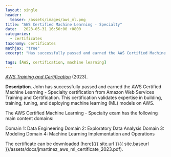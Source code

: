 ```yaml
---
layout: single
header:
  teaser: /assets/images/aws_ml.png 
title: "AWS Certified Machine Learning - Specialty"
date:   2023-05-31 16:50:00 +0800
categories: 
  - certificates
taxonomy: certificates
mathjax: "true"
excerpt: "Has successfully passed and earned the AWS Certified Machine Learning - Specialty certification from Amazon Web Services Training and Certification."

tags: [AWS, certification, machine learning]
---
```



[*AWS Training and Certification*](https://aws.amazon.com/certification/certified-machine-learning-specialty/) (2023).<br/>


**Description**. John has successfully passed and earned the AWS Certified Machine Learning - Specialty certification from Amazon Web Services Training and Certification. This certification validates expertise in building, training, tuning, and deploying machine learning (ML) models on AWS.

The AWS Certified Machine Learning - Specialty exam has the following main content domains:

Domain 1: Data Engineering
Domain 2: Exploratory Data Analysis
Domain 3: Modeling
Domain 4: Machine Learning Implementation and Operations

The certificate can be downloaded [here]({{ site.url }}{{ site.baseurl }}/assets/docs/jmartinez_aws_ml_certificate_2023.pdf).